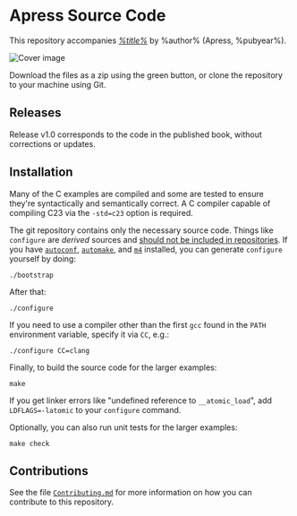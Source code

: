 # Apress Source Code

This repository accompanies [*%title%*](https://www.link.springer.com/book/10.1007/%eisbn%) by %author% (Apress, %pubyear%).

[comment]: #cover
![Cover image](%isbn%.jpg)

Download the files as a zip using the green button, or clone the repository to your machine using Git.

## Releases

Release v1.0 corresponds to the code in the published book, without corrections or updates.

## Installation

Many of the C examples are compiled
and some are tested
to ensure they're syntactically
and semantically
correct.
A C compiler capable of compiling C23
via the `-std=c23` option is required.

The git repository contains only the necessary source code.
Things like `configure` are _derived_ sources and
[should not be included in repositories](http://stackoverflow.com/a/18732931).
If you have
[`autoconf`](https://www.gnu.org/software/autoconf/),
[`automake`](https://www.gnu.org/software/automake/),
and
[`m4`](https://www.gnu.org/software/m4/)
installed,
you can generate `configure` yourself by doing:

    ./bootstrap

After that:

    ./configure

If you need to use a compiler
other than the first `gcc`
found in the `PATH` environment variable,
specify it via `CC`, e.g.:

    ./configure CC=clang

Finally,
to build
the source code
for the larger examples:

    make

If you get linker errors
like "undefined reference to `__atomic_load`",
add `LDFLAGS=-latomic`
to your `configure` command.

Optionally,
you can also run unit tests
for the larger examples:

    make check

## Contributions

See the file
[`Contributing.md`](https://github.com/Apress/Why-Learn-C/blob/main/Contributing.md)
for more information
on how you can contribute
to this repository.
